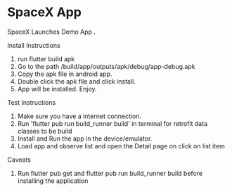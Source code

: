 # SpaceX App

SpaceX Launches Demo App .

Install Instructions

1. run flutter build apk 
2. Go to the path <project>/build/app/outputs/apk/debug/app-debug.apk
3. Copy the apk file in android app.
4. Double click the apk file and click install.
5. App will be installed. Enjoy.

Test Instructions

1. Make sure you have a internet connection.
2. Run 'flutter pub run build_runner build' in terminal for retrofit data classes to be build
3. Install and Run the app in the device/emulator.
4. Load app and observe list and open the Detail page on click on list item

Caveats

1. Run flutter pub get and flutter pub run build_runner build before installing the application
